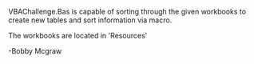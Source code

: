 VBAChallenge.Bas is capable of sorting through the given workbooks to create new tables and sort information via macro. 

The workbooks are located in 'Resources'

-Bobby Mcgraw